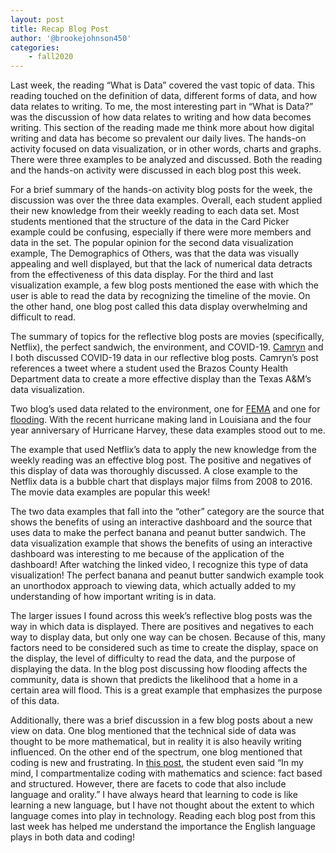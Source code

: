 ```yaml
---
layout: post
title: Recap Blog Post
author: '@brookejohnson450'
categories:
	- fall2020
---
```


Last week, the reading “What is Data” covered the vast topic of data. This reading touched on the definition of data, different forms of data, and how data relates to writing. To me, the most interesting part in “What is Data?” was the discussion of how data relates to writing and how data becomes writing. This section of the reading made me think more about how digital writing and data has become so prevalent our daily lives. The hands-on activity focused on data visualization, or in other words, charts and graphs. There were three examples to be analyzed and discussed. Both the reading and the hands-on activity were discussed in each blog post this week.

For a brief summary of the hands-on activity blog posts for the week, the discussion was over the three data examples. Overall, each student applied their new knowledge from their weekly reading to each data set. Most students mentioned that the structure of the data in the Card Picker example could be confusing, especially if there were more members and data in the set. The popular opinion for the second data visualization example, The Demographics of Others, was that the data was visually appealing and well displayed, but that the lack of numerical data detracts from the effectiveness of this data display. For the third and last visualization example, a few blog posts mentioned the ease with which the user is able to read the data by recognizing the timeline of the movie. On the other hand, one blog post called this data display overwhelming and difficult to read.

The summary of topics for the reflective blog posts are movies (specifically, Netflix), the perfect sandwich, the environment, and COVID-19. [Camryn](https://camrynbl.github.io/) and I both discussed COVID-19 data in our reflective blog posts. Camryn’s post references a tweet where a student used the Brazos County Health Department data to create a more effective display than the Texas A&M’s data visualization.

Two blog’s used data related to the environment, one for [FEMA](https://sarahsamdo.github.io/2020/09/04/reflective-post.html) and one for [flooding](https://selinkorkmaz.github.io/2020/09/02/week3reflective.html). With the recent hurricane making land in Louisiana and the four year anniversary of Hurricane Harvey, these data examples stood out to me.

The example that used Netflix’s data to apply the new knowledge from the weekly reading was an effective blog post. The positive and negatives of this display of data was thoroughly discussed. A close example to the Netflix data is a bubble chart that displays major films from 2008 to 2016. The movie data examples are popular this week!

The two data examples that fall into the “other” category are the source that shows the benefits of using an interactive dashboard and the source that uses data to make the perfect banana and peanut butter sandwich. The data visualization example that shows the benefits of using an interactive dashboard was interesting to me because of the application of the dashboard! After watching the linked video, I recognize this type of data visualization! The perfect banana and peanut butter sandwich example took an unorthodox approach to viewing data, which actually added to my understanding of how important writing is in data.

The larger issues I found across this week’s reflective blog posts was the way in which data is displayed. There are positives and negatives to each way to display data, but only one way can be chosen. Because of this, many factors need to be considered such as time to create the display, space on the display, the level of difficulty to read the data, and the purpose of displaying the data. In the blog post discussing how flooding affects the community, data is shown that predicts the likelihood that a home in a certain area will flood. This is a great example that emphasizes the purpose of this data.

Additionally, there was a brief discussion in a few blog posts about a new view on data. One blog mentioned that the technical side of data was thought to be more mathematical, but in reality it is also heavily writing influenced. On the other end of the spectrum, one blog mentioned that coding is new and frustrating. In [this post](https://murphyscott.github.io/2020/09/02/reflection-1.html), the student even said “In my mind, I compartmentalize coding with mathematics and science: fact based and structured. However, there are facets to code that also include language and orality.” I have always heard that learning to code is like learning a new language, but I have not thought about the extent to which language comes into play in technology. Reading each blog post from this last week has helped me understand the importance the English language plays in both data and coding!
